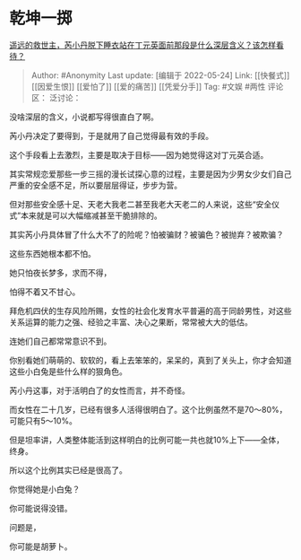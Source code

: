 # 乾坤一掷
[遥远的救世主，芮小丹脱下睡衣站在丁元英面前那段是什么深层含义？该怎样看待？](https://www.zhihu.com/question/388661726/answer/2498619637)

> Author: #Anonymity
> Last update: [编辑于 2022-05-24]
> Link: [[快餐式]] [[因爱生恨]] [[爱怕了]] [[爱的痛苦]] [[凭爱分手]]
> Tag: #文娱 #两性
> 评论区：
> 泛讨论：

没啥深层的含义，小说都写得很直白了啊。

芮小丹决定了要得到，于是就用了自己觉得最有效的手段。

这个手段看上去激烈，主要是取决于目标——因为她觉得这对丁元英合适。

其实常规恋爱那些一步三摇的漫长试探心意的过程，主要是因为少男女少女们自己严重的安全感不足，所以要层层得证，步步为营。

但对那些安全感十足、天老大我老二甚至我老大天老二的人来说，这些“安全仪式”本来就是可以大幅缩减甚至干脆排除的。

其实芮小丹具体冒了什么大不了的险呢？怕被骗财？被骗色？被抛弃？被欺骗？

这些东西她根本都不怕。

她只怕夜长梦多，求而不得，

怕得不着又不甘心。

拜危机四伏的生存风险所赐，女性的社会化发育水平普遍的高于同龄男性，对这些关系运算的能力之强、经验之丰富、决心之果断，常常被大大的低估。

连她们自己都常常意识不到。

你别看她们萌萌的、软软的，看上去笨笨的，呆呆的，真到了关头上，你才会知道这些小白兔是些什么样的狠角色。

芮小丹这事，对于活明白了的女性而言，并不奇怪。

而女性在二十几岁，已经有很多人活得很明白了。这个比例虽然不是70～80%，可能只有5～10%。

但是坦率讲，人类整体能活到这样明白的比例可能一共也就10%上下——全体，终身。

所以这个比例其实已经是很高了。

你觉得她是小白兔？

你可能说得没错。

问题是，

你可能是胡萝卜。
